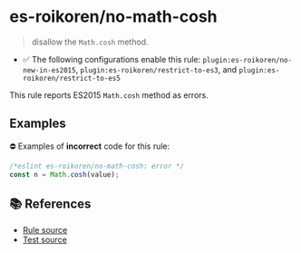 # es-roikoren/no-math-cosh
> disallow the `Math.cosh` method.

- ✅ The following configurations enable this rule: `plugin:es-roikoren/no-new-in-es2015`, `plugin:es-roikoren/restrict-to-es3`, and `plugin:es-roikoren/restrict-to-es5`

This rule reports ES2015 `Math.cosh` method as errors.

## Examples

⛔ Examples of **incorrect** code for this rule:

```js
/*eslint es-roikoren/no-math-cosh: error */
const n = Math.cosh(value);
```

## 📚 References

- [Rule source](https://github.com/roikoren755/eslint-plugin-es/blob/v0.0.1/src/rules/no-math-cosh.ts)
- [Test source](https://github.com/roikoren755/eslint-plugin-es/blob/v0.0.1/tests/src/rules/no-math-cosh.ts)
